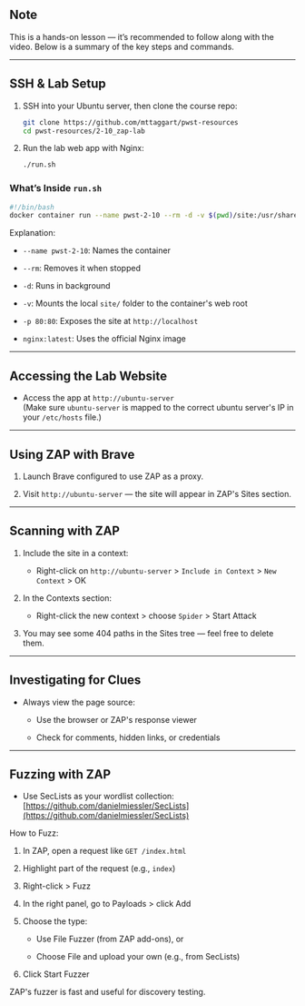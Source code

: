 ## Note

This is a hands-on lesson — it’s recommended to follow along with the video. Below is a summary of the key steps and commands.

---

## SSH & Lab Setup

1. SSH into your Ubuntu server, then clone the course repo:
    
    ```bash
    git clone https://github.com/mttaggart/pwst-resources
    cd pwst-resources/2-10_zap-lab
    ```
    
2. Run the lab web app with Nginx:
    
    ```bash
    ./run.sh
    ```
    

### What’s Inside `run.sh`

```bash
#!/bin/bash
docker container run --name pwst-2-10 --rm -d -v $(pwd)/site:/usr/share/nginx/html -p 80:80 nginx:latest
```

Explanation:

- `--name pwst-2-10`: Names the container
    
- `--rm`: Removes it when stopped
    
- `-d`: Runs in background
    
- `-v`: Mounts the local `site/` folder to the container's web root
    
- `-p 80:80`: Exposes the site at `http://localhost`
    
- `nginx:latest`: Uses the official Nginx image
    

---

## Accessing the Lab Website

- Access the app at `http://ubuntu-server`  
    (Make sure `ubuntu-server` is mapped to the correct ubuntu server's IP in your `/etc/hosts` file.)
    

---

## Using ZAP with Brave

1. Launch Brave configured to use ZAP as a proxy.
    
2. Visit `http://ubuntu-server` — the site will appear in ZAP's Sites section.
    

---

## Scanning with ZAP

1. Include the site in a context:
    
    - Right-click on `http://ubuntu-server` > `Include in Context` > `New Context` > OK
        
2. In the Contexts section:
    
    - Right-click the new context > choose `Spider` > Start Attack
        
3. You may see some 404 paths in the Sites tree — feel free to delete them.
    

---

## Investigating for Clues

- Always view the page source:
    
    - Use the browser or ZAP's response viewer
        
    - Check for comments, hidden links, or credentials
        

---

## Fuzzing with ZAP

- Use SecLists as your wordlist collection:  
    [https://github.com/danielmiessler/SecLists](https://github.com/danielmiessler/SecLists)
    

How to Fuzz:

1. In ZAP, open a request like `GET /index.html`
    
2. Highlight part of the request (e.g., `index`)
    
3. Right-click > Fuzz
    
4. In the right panel, go to Payloads > click Add
    
5. Choose the type:
    
    - Use File Fuzzer (from ZAP add-ons), or
        
    - Choose File and upload your own (e.g., from SecLists)
        
6. Click Start Fuzzer
    

ZAP's fuzzer is fast and useful for discovery testing.